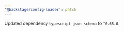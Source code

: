 ```yaml
---
'@backstage/config-loader': patch
---
```


Updated dependency `typescript-json-schema` to `^0.65.0`.
